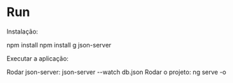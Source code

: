 # Run

Instalação:

npm install
npm install g json-server

Executar a aplicação:

Rodar json-server: json-server  --watch db.json
Rodar o projeto: ng serve -o
